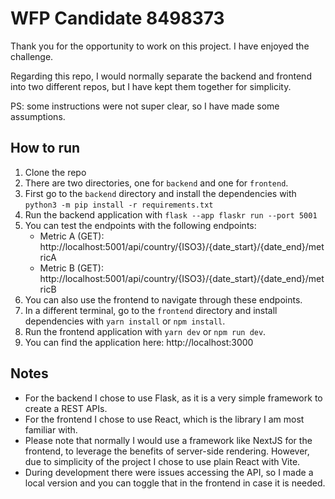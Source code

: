 # WFP Candidate 8498373

Thank you for the opportunity to work on this project. I have enjoyed the challenge.

Regarding this repo, I would normally separate the backend and frontend into two different repos, but I have kept them together for simplicity.

PS: some instructions were not super clear, so I have made some assumptions.

## How to run

1. Clone the repo
2. There are two directories, one for `backend` and one for `frontend`.
3. First go to the `backend` directory and install the dependencies with `python3 -m pip install -r requirements.txt`
4. Run the backend application with `flask --app flaskr run --port 5001`
5. You can test the endpoints with the following endpoints:
   - Metric A (GET): http://localhost:5001/api/country/{ISO3}/{date_start}/{date_end}/metricA
   - Metric B (GET): http://localhost:5001/api/country/{ISO3}/{date_start}/{date_end}/metricB
6. You can also use the frontend to navigate through these endpoints.
7. In a different terminal, go to the `frontend` directory and install dependencies with `yarn install` or `npm install`.
8. Run the frontend application with `yarn dev` or `npm run dev`.
9.  You can find the application here: http://localhost:3000

## Notes

- For the backend I chose to use Flask, as it is a very simple framework to create a REST APIs.
- For the frontend I chose to use React, which is the library I am most familiar with.
- Please note that normally I would use a framework like NextJS for the frontend, to leverage the benefits of server-side rendering. However, due to simplicity of the project I chose to use plain React with Vite.
- During development there were issues accessing the API, so I made a local version and you can toggle that in the frontend in case it is needed.
